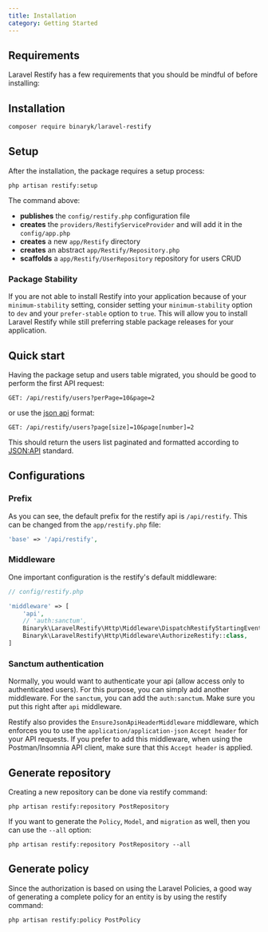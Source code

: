 ```yaml
---
title: Installation
category: Getting Started
---
```


## Requirements



Laravel Restify has a few requirements that you should be mindful of before installing:

<list :items="[
  'PHP >= 8.0',
  'Laravel Framework >= 8.0 for Restify <= 6.x',
  'Laravel Framework >= 9.0 for Restify >= 7.x'
]">
</list>

## Installation

```bash
composer require binaryk/laravel-restify
```

## Setup

After the installation, the package requires a setup process:

```shell script
php artisan restify:setup
```

The command above:

- **publishes** the `config/restify.php` configuration file
- **creates** the `providers/RestifyServiceProvider` and will add it in the `config/app.php`
- **creates** a new `app/Restify` directory
- **creates** an abstract `app/Restify/Repository.php`
- **scaffolds** a `app/Restify/UserRepository` repository for users CRUD

### Package Stability

<alert>

If you are not able to install Restify into your application because of your `minimum-stability` setting, consider
setting your `minimum-stability` option to `dev` and your `prefer-stable` option to `true`. This will allow you to
install Laravel Restify while still preferring stable package releases for your application.

</alert>

## Quick start

Having the package setup and users table migrated, you should be good to perform the first API request:

```http request
GET: /api/restify/users?perPage=10&page=2
```

or use the [json api](https://jsonapi.org/profiles/ethanresnick/cursor-pagination/#auto-id-pagesize) format:

```http request
GET: /api/restify/users?page[size]=10&page[number]=2
```

This should return the users list paginated and formatted according to [JSON:API](https://jsonapi.org/format/) standard.

## Configurations

### Prefix

As you can see, the default prefix for the restify api is `/api/restify`. This can be changed from the `app/restify.php`
file:

```php
'base' => '/api/restify',
```

### Middleware

One important configuration is the restify's default middleware:

```php
// config/restify.php

'middleware' => [
    'api',
    // 'auth:sanctum',
    Binaryk\LaravelRestify\Http\Middleware\DispatchRestifyStartingEvent::class,
    Binaryk\LaravelRestify\Http\Middleware\AuthorizeRestify::class,
]
```

### Sanctum authentication

Normally, you would want to authenticate your api (allow access only to authenticated users). For this purpose, you can simply add another middleware. For the `sanctum`, you can add the `auth:sanctum`. Make sure you put this right after `api` middleware.

Restify also provides the `EnsureJsonApiHeaderMiddleware` middleware, which enforces you to use the `application/application-json` `Accept header` for your API requests. If you prefer to add this middleware, when using the Postman/Insomnia API client, make sure that this `Accept header` is applied.

## Generate repository

Creating a new repository can be done via restify command:

```shell script
php artisan restify:repository PostRepository
```

If you want to generate the `Policy`, `Model`, and `migration` as well, then you can use the `--all` option:

```shell script
php artisan restify:repository PostRepository --all
```

## Generate policy

Since the authorization is based on using the Laravel Policies, a good way of generating a complete policy for an entity is by
using the restify command:

```shell script
php artisan restify:policy PostPolicy
```
